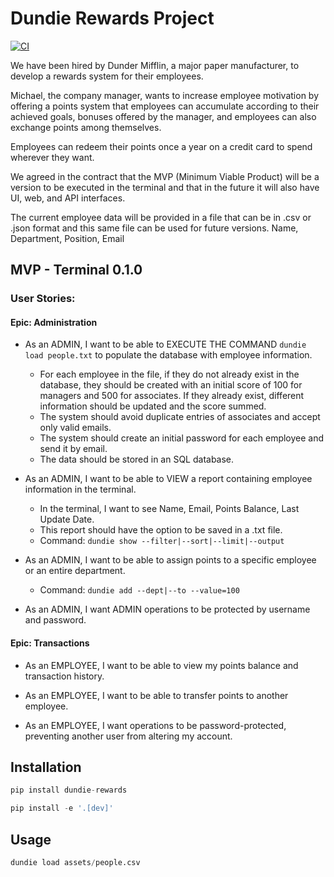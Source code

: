 # Dundie Rewards Project

[![CI](https://github.com/BrunoChiconato/dundie-rewards/actions/workflows/main.yml/badge.svg)](https://github.com/BrunoChiconato/dundie-rewards/actions/workflows/main.yml)

We have been hired by Dunder Mifflin, a major paper manufacturer, to develop a rewards system for their employees.

Michael, the company manager, wants to increase employee motivation by offering a points system that employees can accumulate according to their achieved goals, bonuses offered by the manager, and employees can also exchange points among themselves.

Employees can redeem their points once a year on a credit card to spend wherever they want.

We agreed in the contract that the MVP (Minimum Viable Product) will be a version to be executed in the terminal and that in the future it will also have UI, web, and API interfaces.

The current employee data will be provided in a file that can be in .csv or .json format and this same file can be used for future versions. Name, Department, Position, Email

## MVP - Terminal 0.1.0

### User Stories:

#### Epic: Administration

- As an ADMIN, I want to be able to EXECUTE THE COMMAND `dundie load people.txt` to populate the database with employee information.
    - For each employee in the file, if they do not already exist in the database, they should be created with an initial score of 100 for managers and 500 for associates. If they already exist, different information should be updated and the score summed.
    - The system should avoid duplicate entries of associates and accept only valid emails.
    - The system should create an initial password for each employee and send it by email.
    - The data should be stored in an SQL database.

- As an ADMIN, I want to be able to VIEW a report containing employee information in the terminal.
    - In the terminal, I want to see Name, Email, Points Balance, Last Update Date.
    - This report should have the option to be saved in a .txt file.
    - Command: `dundie show --filter|--sort|--limit|--output`

- As an ADMIN, I want to be able to assign points to a specific employee or an entire department.
    - Command: `dundie add --dept|--to --value=100`

- As an ADMIN, I want ADMIN operations to be protected by username and password.

#### Epic: Transactions

- As an EMPLOYEE, I want to be able to view my points balance and transaction history.

- As an EMPLOYEE, I want to be able to transfer points to another employee.

- As an EMPLOYEE, I want operations to be password-protected, preventing another user from altering my account.

## Installation

```py
pip install dundie-rewards
```

```py
pip install -e '.[dev]'
```

## Usage

```py
dundie load assets/people.csv
```
